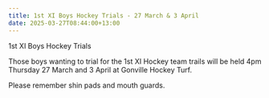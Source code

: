```yaml
---
title: 1st XI Boys Hockey Trials - 27 March & 3 April
date: 2025-03-27T08:44:00+13:00
---
```

1st XI Boys Hockey Trials

Those boys wanting to trial for the 1st XI Hockey team trails will be held 4pm Thursday 27 March and 3 April at Gonville Hockey Turf.  

Please remember shin pads and mouth guards.
